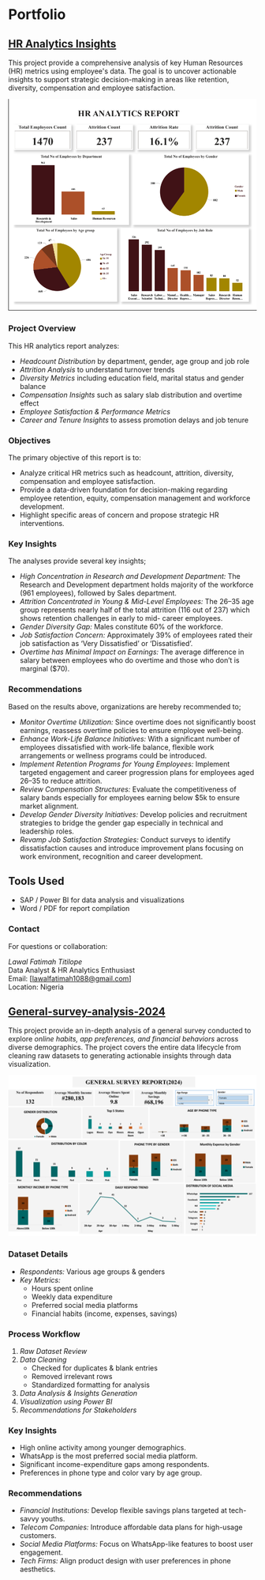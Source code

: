 # Portfolio

## [HR Analytics Insights](https://github.com/Lawal-Fatimah/HR-Analytics-Insights/blob/main/HR%20Analytics%20Report.docx)
This project provide a comprehensive analysis of key Human Resources (HR) metrics using employee's data. The goal is to uncover actionable insights to support strategic decision-making in areas like retention, diversity, compensation and employee satisfaction.


![](Headcount%20Dashboard.png)


### Project Overview

This HR analytics report analyzes:

- *Headcount Distribution* by department, gender, age group and job role
- *Attrition Analysis* to understand turnover trends
- *Diversity Metrics* including education field, marital status and gender balance
- *Compensation Insights* such as salary slab distribution and overtime effect
- *Employee Satisfaction & Performance Metrics*
- *Career and Tenure Insights* to assess promotion delays and job tenure

###  Objectives

The primary objective of this report is to:
- Analyze critical HR metrics such as headcount, attrition, diversity, compensation and employee satisfaction.
-	Provide a data-driven foundation for decision-making regarding employee retention, equity, compensation management and workforce development.
-	Highlight specific areas of concern and propose strategic HR interventions.


###  Key Insights

The analyses provide several key insights;
- *High Concentration in Research and Development Department:* The Research and Development department holds majority of the workforce (961 employees), followed by Sales department.
- *Attrition Concentrated in Young & Mid-Level Employees:* The 26–35 age group represents nearly half of the total attrition (116 out of 237) which shows retention challenges in early to mid-  career employees.
- *Gender Diversity Gap:* Males constitute 60% of the workforce.
- *Job Satisfaction Concern:* Approximately 39% of employees rated their job satisfaction as ‘Very Dissatisfied’ or ‘Dissatisfied’.
- *Overtime has Minimal Impact on Earnings:* The average difference in salary between employees who do overtime and those who don’t is marginal ($70).


###  Recommendations

Based on the results above, organizations are hereby recommended to;
- *Monitor Overtime Utilization:* Since overtime does not significantly boost earnings, reassess overtime policies to ensure employee well-being.
- *Enhance Work-Life Balance Initiatives:* With a significant number of employees dissatisfied with work-life balance, flexible work arrangements or wellness programs could be introduced.
- *Implement Retention Programs for Young Employees:* Implement targeted engagement and career progression plans for employees aged 26–35 to reduce attrition. 
- *Review Compensation Structures:* Evaluate the competitiveness of salary bands especially for employees earning below $5k to ensure market alignment.
- *Develop Gender Diversity Initiatives:* Develop policies and recruitment strategies to bridge the gender gap especially in technical and leadership roles.
- *Revamp Job Satisfaction Strategies:* Conduct surveys to identify dissatisfaction causes and introduce improvement plans focusing on work environment, recognition and career development.


##  Tools Used

- SAP / Power BI for data analysis and visualizations
- Word / PDF for report compilation


###  Contact

For questions or collaboration:

*Lawal Fatimah Titilope*  
Data Analyst & HR Analytics Enthusiast  
Email: [lawalfatimah1088@gmail.com]  
Location: Nigeria




## [General-survey-analysis-2024](https://github.com/Lawal-Fatimah/General-survey-analysis-2024)
This project provide an in-depth analysis of a general survey conducted to explore *online habits, app preferences, and financial behaviors* across diverse demographics. The project covers the entire data lifecycle from cleaning raw datasets to generating actionable insights through data visualization.


![](Screenshot%202025-08-03%20181150.png)


###  Dataset Details
- *Respondents:* Various age groups & genders
- *Key Metrics:*
  - Hours spent online
  - Weekly data expenditure
  - Preferred social media platforms
  - Financial habits (income, expenses, savings)


###  Process Workflow
1. *Raw Dataset Review*
2. *Data Cleaning*
   - Checked for duplicates & blank entries
   - Removed irrelevant rows
   - Standardized formatting for analysis
3. *Data Analysis & Insights Generation*
4. *Visualization using Power BI*
5. *Recommendations for Stakeholders*


###  Key Insights
- High online activity among younger demographics.
- WhatsApp is the most preferred social media platform.
- Significant income-expenditure gaps among respondents.
- Preferences in phone type and color vary by age group.


###  Recommendations
- *Financial Institutions:* Develop flexible savings plans targeted at tech-savvy youths.
- *Telecom Companies:* Introduce affordable data plans for high-usage customers.
- *Social Media Platforms:* Focus on WhatsApp-like features to boost user engagement.
- *Tech Firms:* Align product design with user preferences in phone aesthetics.
